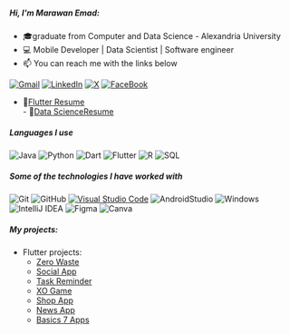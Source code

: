 ##### Hi, I'm Marawan Emad:

- 🎓graduate from Computer and Data Science - Alexandria University
- :computer: Mobile Developer | Data Scientist | Software engineer 
- :mailbox: You can reach me with the links below
  
[![Gmail](https://img.shields.io/badge/-Gmail-444444?style=flat&logo=Gmail&logoColor=red)](mailto:marawanemad717@gmail.com)
[![LinkedIn](https://img.shields.io/badge/-LinkedIn-444444?style=flat&logo=LinkedIn&logoColor=blue)](https://www.linkedin.com/in/marawan-emad-1ba82a214/)
[![X](https://img.shields.io/badge/--444444?style=flat&logo=X&logoColor=black)](https://x.com/Marawan_3mad)
[![FaceBook](https://img.shields.io/badge/-FaceBook-444444?style=flat&logo=FaceBook&logoColor=blue)](https://www.facebook.com/marawanemad717/)
- 📝[Flutter Resume](https://drive.google.com/file/d/1WQSYm3K5t4NrKtmkcI73IUsOvNh5XS3y/view?usp=drive_link) <br> - 📝[Data ScienceResume](https://drive.google.com/file/d/1EybCWiY_TjD6dSht7It1BFqLPSoke5fn/view?usp=drive_link) <br>

##### Languages I use
![Java](https://img.shields.io/badge/-Java-000000?style=flat&logo=java&logoColor=red)
![Python](https://img.shields.io/badge/-Python-000000?style=flat&logo=Python)
![Dart](https://img.shields.io/badge/-Dart-000000?style=flat&logo=Dart&logoColor=blue)
![Flutter](https://img.shields.io/badge/-Flutter-000000?style=flat&logo=Flutter&logoColor=blue)
![R](https://img.shields.io/badge/-R-000000?style=flat&logo=R&logoColor=blue)
![SQL](https://img.shields.io/badge/-SQL-000000?style=flat&logo=postgresql)

##### Some of the technologies I have worked with

![Git](https://img.shields.io/badge/-Git-444444?style=flat&logo=git&logoColor=F05032)
![GitHub](https://img.shields.io/badge/-GitHub-444444?style=flat&logo=github&logoColor=white)
[![Visual Studio Code](https://img.shields.io/badge/-VSCode-444444?style=flat&logo=visual-studio-code&logoColor=blue)](https://github.com/microsoft/vscode)
![AndroidStudio](https://img.shields.io/badge/-AndroidStudio-444444?style=flat&logo=github&logoColor=181717)
![Windows](http://img.shields.io/badge/-Windows-444444?style=flat-square&logo=windows&logoColor=blue)
![IntelliJ IDEA](http://img.shields.io/badge/-IntelliJ%20IDEA-444444?style=flat-square&logo=intellij-idea&logoColor=black)
![Figma](http://img.shields.io/badge/-Figma-444444?style=flat-square&logo=figma&logoColor=black)
![Canva](http://img.shields.io/badge/-Canva-444444?style=flat-square&logo=canva)



##### My projects:

- Flutter projects:
  - [Zero Waste](https://github.com/Marawanemad/Zero-Waste-App)
  - [Social App](https://github.com/Marawanemad/Social-App)
  - [Task Reminder](https://github.com/Marawanemad/Tasks-Reminder-App) 
  - [XO Game](https://github.com/Marawanemad/XO_Game) 
  - [Shop App](https://github.com/Marawanemad/ShopApp) 
  - [News App](https://github.com/Marawanemad/NewsApp) 
  - [Basics 7 Apps](https://github.com/Marawanemad/Basics_7_Apps) 

  
  
